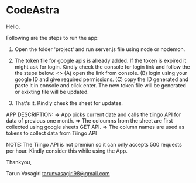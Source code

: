 # CodeAstra

Hello,

Following are the steps to run the app:

1. Open the folder 'project' and run server.js file using node or nodemon.

2. The token file for google apis is already added. If the token is expired it might ask for login. Kindly check the console for login link and follow the the steps below: <<only to create new token file>>
  (A) open the link from console.
  (B) login using your google ID and give required permissions.
  (C) copy the ID generated and paste it in console and click enter.
The new token file will be generated or exixting file will be updated.

3. That's it. Kindly chesk the sheet for updates.

APP DESCRIPTION:
=> App picks current date and calls the tiingo API for data of previous one month.
=> The coloumns from the sheet are first collected using google sheets GET API.
=> The column names are used as tokens to collect data from Tiingo API

NOTE: The Tiingo API is not premiun so it can only accepts 500 requests per hour. Kindly consider this while using the App.

Thankyou,

Tarun Vasagiri
tarunvasagiri98@gmail.com

